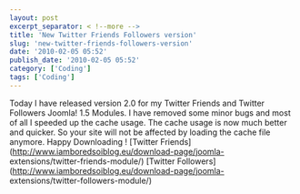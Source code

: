 ```yaml
---
layout: post
excerpt_separator: < !--more -->
title: 'New Twitter Friends Followers version'
slug: 'new-twitter-friends-followers-version'
date: '2010-02-05 05:52'
publish_date: '2010-02-05 05:52'
category: ['Coding']
tags: ['Coding']
---
```

Today I have released version 2.0 for my Twitter Friends and Twitter Followers
Joomla! 1.5 Modules. I have removed some minor bugs and most of all I speeded
up the cache usage. The cache usage is now much better and quicker. So your
site will not be affected by loading the cache file anymore. Happy Downloading
! [Twitter Friends](http://www.iamboredsoiblog.eu/download-page/joomla-
extensions/twitter-friends-module/) [Twitter
Followers](http://www.iamboredsoiblog.eu/download-page/joomla-
extensions/twitter-followers-module/)

